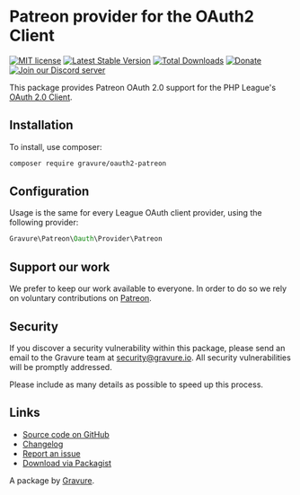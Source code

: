 # Patreon provider for the OAuth2 Client 

[![MIT license](https://img.shields.io/badge/license-MIT-blue.svg)](https://github.com/gravure/oauth2-patreon/blob/master/LICENSE.md) 
[![Latest Stable Version](https://img.shields.io/packagist/v/gravure/oauth2-patreon.svg)](https://packagist.org/packages/gravure/oauth2-patreon) 
[![Total Downloads](https://img.shields.io/packagist/dt/gravure/oauth2-patreon.svg)](https://packagist.org/packages/gravure/oauth2-patreon) 
[![Donate](https://img.shields.io/badge/patreon-support-yellow.svg)](https://www.patreon.com/flagrow) 
[![Join our Discord server](https://discordapp.com/api/guilds/240489109041315840/embed.png)](https://flagrow.io/join-discord)

This package provides Patreon OAuth 2.0 support for the PHP League's [OAuth 2.0 Client](https://github.com/thephpleague/oauth2-client).

## Installation

To install, use composer:

```bash
composer require gravure/oauth2-patreon
```

## Configuration

Usage is the same for every League OAuth client provider, using the following provider:

```php
Gravure\Patreon\Oauth\Provider\Patreon
```

## Support our work

We prefer to keep our work available to everyone.
In order to do so we rely on voluntary contributions on [Patreon](https://www.patreon.com/flagrow).

## Security

If you discover a security vulnerability within this package, please send an email to the Gravure team at security@gravure.io. All security vulnerabilities will be promptly addressed.

Please include as many details as possible to speed up this process.

## Links

- [Source code on GitHub](https://github.com/gravure/oauth2-patreon)
- [Changelog](https://github.com/gravure/oauth2-patreon/blob/master/CHANGELOG.md)
- [Report an issue](https://github.com/gravure/oauth2-patreon/issues)
- [Download via Packagist](https://packagist.org/packages/gravure/oauth2-patreon)

A package by [Gravure](https://gravure.io/).
